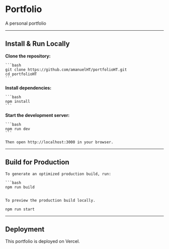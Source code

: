 # Portfolio

 A personal portfolio

---

## Install & Run Locally

 **Clone the repository:**

    ```bash
    git clone https://github.com/amanuelHT/portfolioHT.git
    cd portfolioHT
    ```

 **Install dependencies:**

    ```bash
    npm install
    ```

 **Start the development server:**

    ```bash
    npm run dev
    ```

    Then open http://localhost:3000 in your browser.

---

## Build for Production

    To generate an optimized production build, run:
    
    ```bash
    npm run build
    
      
    To preview the production build locally.
    
    npm run start

---

## Deployment

   This portfolio is deployed on Vercel.
